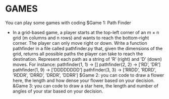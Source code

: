 # GAMES
You can play some games with coding
$Game 1: Path Finder
  +  In a grid-based game, a player starts at the top-left corner of an m × n grid (m columns and n rows) and wants to reach the bottom-right corner. The player can only move right or down. Write a function pathfinder in a file called pathfinder.py that, given the dimensions of the grid, returns all possible paths the player can take to reach the destination. Represent each path as a string of ’R’ (right) and ’D’ (down) moves.
For instance:
pathfinder(1, 1) -> []
pathfinder(2, 2) -> [’RD’, ’DR’]
pathfinder(1, 9) -> [’DDDDDDDD’]
pathfinder(3, 3) -> [’RRDD’, ’RDRD’, ’RDDR’, ’DRRD’, ’DRDR’, ’DDRR’]
$Game 2: you can code to draw a flower here, the length and how dense your flower based on your decision.
&Game 3: you can code to draw a star here, the length and number of angles of your star based on your decision.
